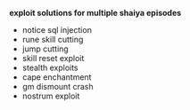 **exploit solutions for multiple shaiya episodes**

* notice sql injection
* rune skill cutting
* jump cutting
* skill reset exploit
* stealth exploits
* cape enchantment
* gm dismount crash
* nostrum exploit

